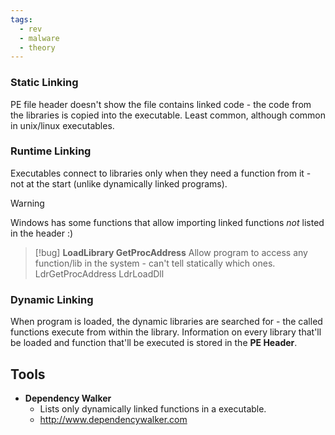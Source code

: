 ```yaml
---
tags:
  - rev
  - malware
  - theory
---
```

### Static Linking
PE file header doesn't show the file contains linked code - the code from the libraries is copied into the executable.
Least common, although common in unix/linux executables.

### Runtime Linking
Executables connect to libraries only when they need a function from it - not at the start (unlike dynamically linked programs).

>[!warning] 
>Windows has some functions that allow importing linked functions *not* listed in the header :)
>>[!bug]
>>**LoadLibrary
>>GetProcAddress**
>>	Allow program to access any function/lib in the system - can't tell statically which ones.
>>LdrGetProcAddress
>>LdrLoadDll

### Dynamic Linking
When program is loaded, the dynamic libraries are searched for - the called functions execute from within the library.
Information on every library  that'll be loaded and function that'll be executed is stored in the **PE Header**.


## Tools
- **Dependency Walker**
	- Lists only dynamically linked functions in a executable.
	- http://www.dependencywalker.com


